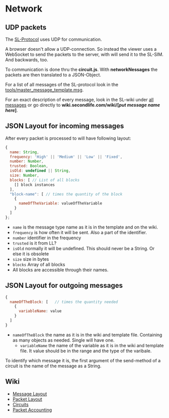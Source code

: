 # Network

## UDP packets
The [SL-Protocol](http://wiki.secondlife.com/wiki/Protocol) uses UDP for communication.

A browser doesn't allow a UDP-connection. So instead the viewer uses a WebSocket to send the packets to the server, with will send it to the SL-SIM. And backwards, too.

To communication is done thru the **circuit.js**. With **networkNessages** the packets are then translated to a JSON-Object.

For a list of all messages of the SL-protocol look in the [tools/master_message_template.msg](http://secondlife.com/app/message_template/master_message_template.msg).

For an exact description of every message, look in the SL-wiki under [all messages](http://wiki.secondlife.com/wiki/Category:Messages) or go directly to **wiki.secondlife.com/wiki/[_put message name here_]**.

## JSON Layout for incoming messages
After every packet is processed to will have following layout:

```javascript
{
  name: String,
  frequency: 'High' || 'Medium' || 'Low' || 'Fixed',
  number: Number,
  trusted: Boolean,
  isOld: undefined || String,
  size: Number,
  blocks: [ // List of all blocks
    [] block instances
  ],
  "block-name": [ // times the quantity of the block
    {
      nameOfTheVariable: valueOfTheVariable
    }
  ]
};
```

* `name` is the message type name as it is in the template and on the wiki.
* `frequency` is how often it will be sent. Also a part of the identifier.
* `number` identifier in the frequency
* `trusted` is it from LL?
* `isOld` normally it will be undefined. This should never be a String. Or else it is obsolete
* `size` size in bytes
* `blocks` Array of all blocks
* All blocks are accessible through their names.

## JSON Layout for outgoing messages

```javascript
{
  nameOfTheBlock: [   // times the quantity needed
    {
      variableName: value
    }
  ]
}
 ```
* `nameOfTheBlock` the name as it is in the wiki and template file. Containing as many objects as needed. Single will have one.
  * `variableName` the name of the variable as it is in the wiki and template file. It value should be in the range and the type of the varibale.

To identify which message it is, the first argument of the send-method of a circuit is the name of the message as a String.

## Wiki
* [Message Layout](http://wiki.secondlife.com/wiki/Message_Layout)
* [Packet Layout](http://wiki.secondlife.com/wiki/Packet_Layout)
* [Circuits](http://wiki.secondlife.com/wiki/Circuits)
* [Packet Accounting](http://wiki.secondlife.com/wiki/Packet_Accounting)
